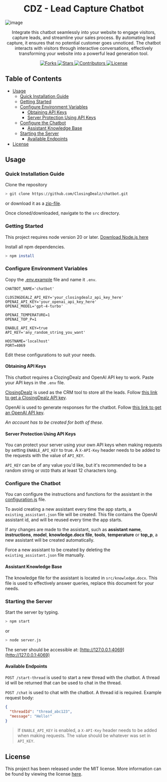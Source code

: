 <div align="center">
  <h1>CDZ - Lead Capture Chatbot</h1>
</div>

![image](https://github.com/ClosingDealz/chatbot/assets/54490104/3656caf1-9f48-4618-8728-236a1d5309dc)

<p align="center">
  Integrate this chatbot seamlessly into your website to engage visitors, capture leads, and streamline your sales process. By automating lead capture, it ensures that no potential customer goes unnoticed. The chatbot interacts with visitors through interactive conversations, effectively transforming your website into a powerful lead generation tool.
</p>

<p align="center">
  <a href="https://github.com/ClosingDealz/chatbot/network/members/">
    <img src="https://img.shields.io/github/forks/ClosingDealz/chatbot?style=flat-square&logo=github" alt="Forks" />
  </a>
  <a href="https://github.com/ClosingDealz/chatbot/stargazers/">
    <img src="https://img.shields.io/github/stars/ClosingDealz/chatbot?style=flat-square&logo=github" alt="Stars" />
  </a>
  <a href="https://github.com/ClosingDealz/chatbot/graphs/contributors">
    <img src="https://img.shields.io/github/contributors/ClosingDealz/chatbot?style=flat-square&logo=github" alt="Contributors" />
  </a>
  <a href="LICENSE">
    <img src="https://img.shields.io/github/license/ClosingDealz/chatbot?style=flat-square" alt="License" />
  </a>
</p>

## Table of Contents 
- [Usage](#usage)
  - [Quick Installation Guide](#quick-installation-guide)
  - [Getting Started](#getting-started)
  - [Configure Environment Variables](#configure-environment-variables)
    - [Obtaining API Keys](#obtaining-api-keys)
    - [Server Protection Using API Keys](#server-protection-using-api-keys)
  - [Configure the Chatbot](#configure-the-chatbot)
    - [Assistant Knowledge Base](#assistant-knowledge-base)
  - [Starting the Server](#starting-the-server)
    - [Available Endpoints](#available-endpoints)
- [License](#license)


## Usage

### Quick Installation Guide
Clone the repository
```sh
> git clone https://github.com/ClosingDealz/chatbot.git
```
or download it as a [zip-file](https://github.com/ClosingDealz/chatbot/archive/refs/heads/main.zip).

Once cloned/downloaded, navigate to the `src` directory.


### Getting Started
This project requires node version 20 or later. [Download Node.js here](https://nodejs.org/en/download)

Install all npm dependencies.
```sh
> npm install
```


### Configure Environment Variables
Copy the [.env.example](/src/.env.example) file and name it `.env`.
```env
CHATBOT_NAME='chatbot'

CLOSINGDEALZ_API_KEY='your_closingdealz_api_key_here'
OPENAI_API_KEY='your_openai_api_key_here'
OPENAI_MODEL='gpt-4-turbo'

OPENAI_TEMPERATURE=1
OPENAI_TOP_P=1

ENABLE_API_KEY=true
API_KEY='any_random_string_you_want'

HOSTNAME='localhost'
PORT=4069
```
Edit these configurations to suit your needs.

#### Obtaining API Keys
This chatbot requires a ClozingDealz and OpenAI API key to work. Paste your API keys in the `.env` file.

[ClosingDealz](https://closingdealz.io) is used as the CRM tool to store all the leads. Follow [this link to get a ClosingDealz API key](https://docs.closingdealz.io/developers/obtaining-api-key).

OpenAI is used to generate responses for the chatbot. Follow [this link to get an OpenAI API key](https://platform.openai.com/docs/quickstart/account-setup).

*An account has to be created for both of these.*

#### Server Protection Using API Keys
You can protect your server using your own API keys when making requests by setting `ENABLE_API_KEY` to true. A `X-API-Key` header needs to be added to the requests with the value of `API_KEY`.

`API_KEY` can be of any value you'd like, but it's recommended to be a random string or `UUID` thats at least 12 characters long.


### Configure the Chatbot
You can configure the instructions and functions for the assistant in the [configuration.js](src/configuration.js) file.

To avoid creating a new assistant every time the app starts, a `existing_assistant.json` file will be created. This file contains the OpenAI assistant id, and will be reused every time the app starts.

If any changes are made to the assistant, such as **assistant name**, **instructions**, **model**, **knowledge.docx file**, **tools**, **temperature** or **top_p**, a new assistant will be created automatically.

Force a new assistant to be created by deleting the `existing_assistant.json` file manually.

#### Assistant Knowledge Base
The knowledge file for the assistant is located in `src/knowledge.docx`. This file is used to effectively answer queries, replace this document for your needs.


### Starting the Server
Start the server by typing.
```sh
> npm start
```
or
```sh
> node server.js
```

The server should be accessible at: [http://127.0.0.1:4069](http://127.0.0.1:4069)


#### Available Endpoints
`POST /start-thread` is used to start a new thread with the chatbot. A thread id will be returned that can be used to chat in the thread.

`POST /chat` is used to chat with the chatbot. A thread id is required. Example request body:
```json
{
  "threadId": "thread_abc123",
  "message": "Hello!"
}
```

> If `ENABLE_API_KEY` is enabled, a `X-API-Key` header needs to be added when making requests. The value should be whatever was set in `API_KEY`.


## License
This project has been released under the MIT license. More information can be found by viewing the license [here](LICENSE).
